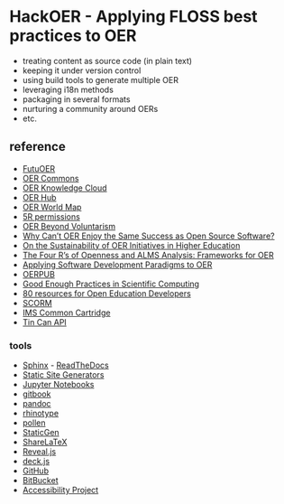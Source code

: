 # HackOER - Applying FLOSS best practices to OER

* treating content as source code (in plain text)
* keeping it under version control
* using build tools to generate multiple OER
* leveraging i18n methods
* packaging in several formats
* nurturing a community around OERs
* etc.

## reference

* [FutuOER](http://www.futuoer.org/)
* [OER Commons](https://www.oercommons.org/)
* [OER Knowledge Cloud](https://oerknowledgecloud.org/)
* [OER Hub](https://oerhub.net/)
* [OER World Map](https://oerworldmap.org/)
* [5R permissions](http://opencontent.org/definition/)
* [OER Beyond Voluntarism](https://www.insidehighered.com/views/2014/08/28/open-educational-resources-movement-needs-move-beyond-voluntarism-essay)
* [Why Can’t OER Enjoy the Same Success as Open Source Software?](https://www.edsurge.com/news/2014-09-03-opinion-why-can-t-oer-enjoy-the-same-success-as-open-source-software)
* [On the Sustainability of OER Initiatives in Higher Education ](http://www.oecd.org/edu/ceri/38645447.pdf)
* [The Four R’s of Openness and ALMS Analysis: Frameworks for OER](http://scholarsarchive.byu.edu/facpub/822/)
* [Applying Software Development Paradigms to OER](https://www.openeducationeuropa.eu/en/article/Applying-Software-Development-Paradigms-to-Open-Educational-Resources)
* [OERPUB](https://github.com/oerpub/documentation/wiki)
* [Good Enough Practices in Scientific Computing](https://arxiv.org/abs/1609.00037)
* [80 resources for Open Education Developers](http://oedb.org/ilibrarian/80-oer-tools/)
* [SCORM](http://scorm.com/scorm-explained/)
* [IMS Common Cartridge](https://www.imsglobal.org/cc/)
* [Tin Can API](http://tincanapi.com/)

### tools

* [Sphinx](http://www.sphinx-doc.org/) - [ReadTheDocs](https://readthedocs.org/)
* [Static Site Generators](https://www.staticgen.com/)
* [Jupyter Notebooks](http://jupyter.org/)
* [gitbook](https://www.gitbook.com/)
* [pandoc](http://pandoc.org/)
* [rhinotype](http://www.mos6581.org/rinohtype/)
* [pollen](http://docs.racket-lang.org/pollen/)
* [StaticGen](https://www.staticgen.com/)
* [ShareLaTeX](https://www.sharelatex.com/)
* [Reveal.js](https://github.com/hakimel/reveal.js/)
* [deck.js](http://imakewebthings.com/deck.js/)
* [GitHub](https://github.com/)
* [BitBucket](https://bitbucket.org/)
* [Accessibility Project](http://a11yproject.com/)
